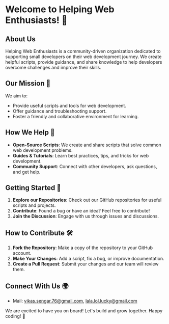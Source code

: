 # Welcome to Helping Web Enthusiasts! 🚀

## About Us
Helping Web Enthusiasts is a community-driven organization dedicated to supporting small developers on their web development journey. We create helpful scripts, provide guidance, and share knowledge to help developers overcome challenges and improve their skills.

## Our Mission 🎯
We aim to:
- Provide useful scripts and tools for web development.
- Offer guidance and troubleshooting support.
- Foster a friendly and collaborative environment for learning.

## How We Help 🤝
- **Open-Source Scripts**: We create and share scripts that solve common web development problems.
- **Guides & Tutorials**: Learn best practices, tips, and tricks for web development.
- **Community Support**: Connect with other developers, ask questions, and get help.

## Getting Started 🚀
1. **Explore our Repositories**: Check out our GitHub repositories for useful scripts and projects.
2. **Contribute**: Found a bug or have an idea? Feel free to contribute!
3. **Join the Discussion**: Engage with us through issues and discussions.

## How to Contribute 🛠️
1. **Fork the Repository**: Make a copy of the repository to your GitHub account.
2. **Make Your Changes**: Add a script, fix a bug, or improve documentation.
3. **Create a Pull Request**: Submit your changes and our team will review them.

## Connect With Us 🌍
- Mail: [vikas.sengar.76@gmail.com](vikas.sengar.76@gmail.com), [lala.lol.lucky@gmail.com](lala.lol.lucky@gmail.com)

We are excited to have you on board! Let's build and grow together. Happy coding! 🚀
